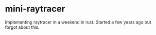 # mini-raytracer

Implementing raytracer in a weekend in rust.
Started a few years ago but forgot about this. 
